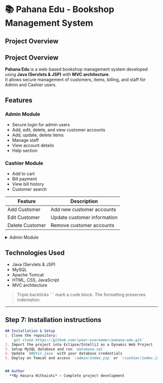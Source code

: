 # 📚 Pahana Edu - Bookshop Management System
## Project Overview
## Project Overview
**Pahana Edu** is a web-based bookshop management system developed using **Java (Servlets & JSP)** with **MVC architecture**.  
It allows secure management of customers, items, billing, and staff for Admin and Cashier users.


## Features

### Admin Module
- Secure login for admin users
- Add, edit, delete, and view customer accounts
- Add, update, delete items
- Manage staff
- View account details
- Help section

### Cashier Module
- Add to cart
- Bill payment
- View bill history
- Customer search

| Feature | Description |
|---------|-------------|
| Add Customer | Add new customer accounts |
| Edit Customer | Update customer information |
| Delete Customer | Remove customer accounts |

<details>
<summary>Admin Module</summary>

- Add, edit, delete, view customers  
- Manage items and staff  

</details>

## Technologies Used
- Java (Servlets & JSP)
- MySQL
- Apache Tomcat
- HTML, CSS, JavaScript
- MVC architecture


> Triple backticks ``` mark a code block. The formatting preserves indentation.

---

## **Step 7: Installation instructions**
```markdown
## Installation & Setup
1. Clone the repository:
   `git clone https://github.com/<your-username>/pahana-edu.git`
2. Import the project into Eclipse/IntelliJ as a Dynamic Web Project
3. Setup MySQL database and run `database.sql`
4. Update `DBUtil.java` with your database credentials
5. Deploy on Tomcat and access `/admin/index.jsp` or `/cashier/index.jsp`


## Author
- **By Hasara Hithaishi* – Complete project development



